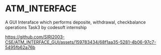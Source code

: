 # ATM_INTERFACE
 A GUI Interaface which performs deposite, withdrawal, checkbalance operations Task3 by  codesoft internship

 https://github.com/SIRI2003-CSE/ATM_INTERFACE_GUI/assets/159783434/68f1aa35-5281-4b06-97c7-5495fb62a76b

